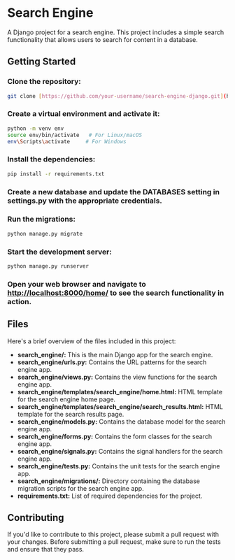 # Search Engine 

A Django project for a search engine. This project includes a simple search functionality that allows users to search for content in a database.

## Getting Started

### Clone the repository:

```bash
git clone [https://github.com/your-username/search-engine-django.git](https://github.com/sarcasticdhruv/Search-Engine.git)
```

### Create a virtual environment and activate it:

```bash
python -m venv env
source env/bin/activate   # For Linux/macOS
env\Scripts\activate     # For Windows
```

### Install the dependencies:

```bash
pip install -r requirements.txt
```

### Create a new database and update the DATABASES setting in settings.py with the appropriate credentials.

### Run the migrations:

```bash
python manage.py migrate
```

### Start the development server:

```bash
python manage.py runserver
```

### Open your web browser and navigate to [http://localhost:8000/home/](http://localhost:8000/home/) to see the search functionality in action.

## Files

Here's a brief overview of the files included in this project:

- **search_engine/:** This is the main Django app for the search engine.
- **search_engine/urls.py:** Contains the URL patterns for the search engine app.
- **search_engine/views.py:** Contains the view functions for the search engine app.
- **search_engine/templates/search_engine/home.html:** HTML template for the search engine home page.
- **search_engine/templates/search_engine/search_results.html:** HTML template for the search results page.
- **search_engine/models.py:** Contains the database model for the search engine app.
- **search_engine/forms.py:** Contains the form classes for the search engine app.
- **search_engine/signals.py:** Contains the signal handlers for the search engine app.
- **search_engine/tests.py:** Contains the unit tests for the search engine app.
- **search_engine/migrations/:** Directory containing the database migration scripts for the search engine app.
- **requirements.txt:** List of required dependencies for the project.

## Contributing

If you'd like to contribute to this project, please submit a pull request with your changes. Before submitting a pull request, make sure to run the tests and ensure that they pass.
